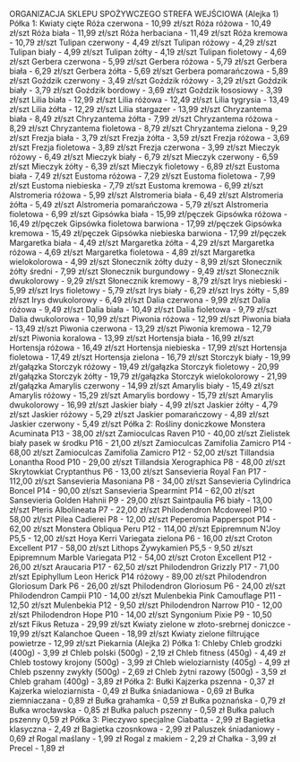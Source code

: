 ORGANIZACJA SKLEPU SPOŻYWCZEGO
STREFA WEJŚCIOWA (Alejka 1)
Półka 1: Kwiaty cięte 
Róża czerwona - 10,99 zł/szt
Róża różowa - 10,49 zł/szt
Róża biała - 11,99 zł/szt
Róża herbaciana - 11,49 zł/szt
Róża kremowa - 10,79 zł/szt
Tulipan czerwony - 4,49 zł/szt
Tulipan różowy - 4,29 zł/szt
Tulipan biały - 4,99 zł/szt
Tulipan żółty - 4,19 zł/szt
Tulipan fioletowy - 4,69 zł/szt
Gerbera czerwona - 5,99 zł/szt
Gerbera różowa - 5,79 zł/szt
Gerbera biała - 6,29 zł/szt
Gerbera żółta - 5,69 zł/szt
Gerbera pomarańczowa - 5,89 zł/szt
Goździk czerwony - 3,49 zł/szt
Goździk różowy - 3,29 zł/szt
Goździk biały - 3,79 zł/szt
Goździk bordowy - 3,69 zł/szt
Goździk łososiowy - 3,39 zł/szt
Lilia biała - 12,99 zł/szt
Lilia różowa - 12,49 zł/szt
Lilia tygrysia - 13,49 zł/szt
Lilia żółta - 12,29 zł/szt
Lilia stargazer - 13,99 zł/szt
Chryzantema biała - 8,49 zł/szt
Chryzantema żółta - 7,99 zł/szt
Chryzantema różowa - 8,29 zł/szt
Chryzantema fioletowa - 8,79 zł/szt
Chryzantema zielona - 9,29 zł/szt
Frezja biała - 3,79 zł/szt
Frezja żółta - 3,59 zł/szt
Frezja różowa - 3,69 zł/szt
Frezja fioletowa - 3,89 zł/szt
Frezja czerwona - 3,99 zł/szt
Mieczyk różowy - 6,49 zł/szt
Mieczyk biały - 6,79 zł/szt
Mieczyk czerwony - 6,59 zł/szt
Mieczyk żółty - 6,39 zł/szt
Mieczyk fioletowy - 6,89 zł/szt
Eustoma biała - 7,49 zł/szt
Eustoma różowa - 7,29 zł/szt
Eustoma fioletowa - 7,99 zł/szt
Eustoma niebieska - 7,79 zł/szt
Eustoma kremowa - 6,99 zł/szt
Alstromeria różowa - 5,99 zł/szt
Alstromeria biała - 6,49 zł/szt
Alstromeria żółta - 5,49 zł/szt
Alstromeria pomarańczowa - 5,79 zł/szt
Alstromeria fioletowa - 6,99 zł/szt
Gipsówka biała - 15,99 zł/pęczek
Gipsówka różowa - 16,49 zł/pęczek
Gipsówka fioletowa barwiona - 17,99 zł/pęczek
Gipsówka kremowa - 15,49 zł/pęczek
Gipsówka niebieska barwiona - 17,99 zł/pęczek
Margaretka biała - 4,49 zł/szt
Margaretka żółta - 4,29 zł/szt
Margaretka różowa - 4,69 zł/szt
Margaretka fioletowa - 4,89 zł/szt
Margaretka wielokolorowa - 4,99 zł/szt
Słonecznik żółty duży - 8,99 zł/szt
Słonecznik żółty średni - 7,99 zł/szt
Słonecznik burgundowy - 9,49 zł/szt
Słonecznik dwukolorowy - 9,29 zł/szt
Słonecznik kremowy - 8,79 zł/szt
Irys niebieski - 5,99 zł/szt
Irys fioletowy - 5,79 zł/szt
Irys biały - 6,29 zł/szt
Irys żółty - 5,89 zł/szt
Irys dwukolorowy - 6,49 zł/szt
Dalia czerwona - 9,99 zł/szt
Dalia różowa - 9,49 zł/szt
Dalia biała - 10,49 zł/szt
Dalia fioletowa - 9,79 zł/szt
Dalia dwukolorowa - 10,99 zł/szt
Piwonia różowa - 12,99 zł/szt
Piwonia biała - 13,49 zł/szt
Piwonia czerwona - 13,29 zł/szt
Piwonia kremowa - 12,79 zł/szt
Piwonia koralowa - 13,99 zł/szt
Hortensja biała - 16,99 zł/szt
Hortensja różowa - 16,49 zł/szt
Hortensja niebieska - 17,99 zł/szt
Hortensja fioletowa - 17,49 zł/szt
Hortensja zielona - 16,79 zł/szt
Storczyk biały - 19,99 zł/gałązka
Storczyk różowy - 19,49 zł/gałązka
Storczyk fioletowy - 20,99 zł/gałązka
Storczyk żółty - 19,79 zł/gałązka
Storczyk wielokolorowy - 21,99 zł/gałązka
Amarylis czerwony - 14,99 zł/szt
Amarylis biały - 15,49 zł/szt
Amarylis różowy - 15,29 zł/szt
Amarylis bordowy - 15,79 zł/szt
Amarylis dwukolorowy - 16,99 zł/szt
Jaskier biały - 4,99 zł/szt
Jaskier żółty - 4,79 zł/szt
Jaskier różowy - 5,29 zł/szt
Jaskier pomarańczowy - 4,89 zł/szt
Jaskier czerwony - 5,49 zł/szt
Półka 2: Rośliny doniczkowe
Monstera Acuminata P13 - 38,00 zł/szt
Zamioculcas Raven P10 - 40,00 zł/szt
Zielistek biały pasek w środku P16 - 21,00 zł/szt
Zamioculcas Zamifolia Zamicro P14 - 68,00 zł/szt
Zamioculcas Zamifolia Zamicro P12 - 52,00 zł/szt
Tillandsia Lonantha Rood P10 - 29,00 zł/szt
Tillandsia Xerographica P8 - 48,00 zł/szt
Skrytowkiat Cryptanthus P6 - 13,00 zł/szt
Sansevieria Royal Fan P17 - 112,00 zł/szt
Sansevieria Masoniana P8 - 34,00 zł/szt
Sansevieria Cylindrica Boncel P14 - 90,00 zł/szt
Sansevieria Spearmint P14 - 62,00 zł/szt
Sansevieria Golden Hahnii P9 - 29,00 zł/szt
Saintpaulia P6 biały - 13,00 zł/szt
Pteris Albolineata P7 - 22,00 zł/szt
Philodendron Mcdoweel P10 - 58,00 zł/szt
Pilea Cadierei P8 - 12,00 zł/szt
Peperomia Papperspot P14 - 62,00 zł/szt
Monstera Obliqua Peru P12 - 114,00 zł/szt
Epipremnum N'Joy P5,5 - 12,00 zł/szt
Hoya Kerri Variegata zielona P6 - 16,00 zł/szt
Croton Excellent P17 - 58,00 zł/szt
Lithops Żywykamień P5,5 - 9,50 zł/szt
Epipremnum Marble Variegata P12 - 54,00 zł/szt
Croton Excellent P12 - 26,00 zł/szt
Araucaria P17 - 62,50 zł/szt
Philodendron Grizzly P17 - 71,00 zł/szt
Epiphyllum Leon Herick P14 różowy - 89,00 zł/szt
Philodendron Gloriosum Dark P6 - 26,00 zł/szt
Philodendron Gloriosum P6 - 24,00 zł/szt
Philodendron Campii P10 - 14,00 zł/szt
Mulenbekia Pink Camouflage P11 - 12,50 zł/szt
Mulenbekia P12 - 9,50 zł/szt
Philodendron Narrow P10 - 12,00 zł/szt
Philodendron Hope P10 - 14,00 zł/szt
Syngonium Pixie P9 - 10,50 zł/szt
Fikus Retuza - 29,99 zł/szt
Kwiaty zielone w złoto-srebrnej doniczce - 19,99 zł/szt
Kalanchoe Queen - 18,99 zł/szt
Kwiaty zielone filtrujące powietrze - 12,99 zł/szt
Piekarnia (Alejka 2)
Półka 1: Chleby
Chleb grodzki (400g) - 3,99 zł
Chleb polski (500g) - 2,19 zł
Chleb fitness (450g) - 4,49 zł
Chleb tostowy krojony (500g) - 3,99 zł
Chleb wieloziarnisty (405g) - 4,99 zł 
Chleb pszenny zwykły (500g) - 2,69 zł
Chleb żytni razowy (500g) - 3,59 zł
Chleb graham (400g) - 3,89 zł
Półka 2: Bułki
Kajzerka pszenna - 0,37 zł
Kajzerka wieloziarnista - 0,49 zł
Bułka śniadaniowa - 0,69 zł
Bułka ziemniaczana - 0,89 zł
Bułka grahamka - 0,59 zł
Bułka poznańska - 0,79 zł
Bułka wrocławska - 0,85 zł
Bułka paluch pszenny - 0,59 zł
Bułka paluch pszenny 0,59 zł
Półka 3: Pieczywo specjalne
Ciabatta - 2,99 zł
Bagietka klasyczna - 2,49 zł
Bagietka czosnkowa - 2,99 zł
Paluszek śniadaniowy - 0,69 zł
Rogal maślany - 1,99 zł
Rogal z makiem - 2,29 zł
Chałka - 3,99 zł
Precel - 1,89 zł



